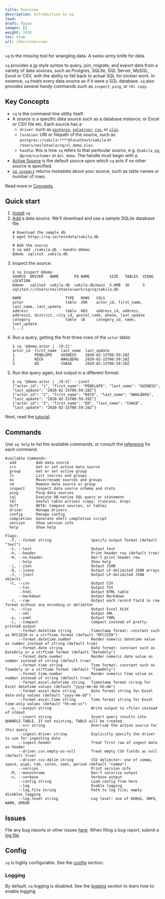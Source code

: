 ```yaml
---
title: Overview
description: Introduction to sq
lead: ''
draft: false
images: []
weight: 1010
toc: true
url: /docs/overview
---
```


`sq` is the missing tool for wrangling data. A swiss-army knife for data.

`sq` provides a [jq](https://jqlang.github.io/jq/)-style syntax to query, join, migrate, and export data from a variety of data sources,
such as Postgres, SQLite, SQL Server, MySQL, Excel or CSV, with the ability to fall back
to actual SQL for trickier work. In essence, `sq` treats every data source as if it were a SQL database.
`sq` also provides several handy commands such as `inspect`, `ping`, or `tbl copy`.

## Key Concepts

- `sq` is the command-line utility itself.
- A *source* is a specific data source such as a database instance, or Excel or CSV file etc. Each source
  has a:
  - `driver`: such as [`postgres`](/docs/drivers/postgres), [`sqlserver`](/docs/drivers/sqlserver),
    [`csv`](/docs/drivers/csv), or [`xlsx`](/docs/drivers/xlsx).
  - `location`: URI or filepath of the source, such as `postgres://sakila:****@localhost/sakila` or `/Users/neilotoole/sq/xl_demo.xlsx`.
  - `handle`: this is how `sq` refers to that particular _source_, e.g. `@sakila_pg`, `@prod/customer` or `@xl_demo`. The handle must begin with `@`.
- [Active Source](/docs/concepts/#active-source) is the default source upon which `sq` acts if no other source is specified.
- [`sq inspect`](/docs/cmd/inspect) returns _metadata_ about your source, such as table names or number of rows.

Read more in [Concepts](/docs/concepts).

## Quick start

1. [Install](/docs/install) `sq`.
1. [Add](/docs/cmd/add/) a data source. We'll download and use a sample SQLite database file.
   ```shell
   # Download the sample db
   $ wget https://sq.io/testdata/sakila.db

   # Add the source
   $ sq add ./sakila.db --handle @demo
   @demo  sqlite3  sakila.db
   ```
1. Inspect the source:
   ```shell
   $ sq inspect @demo
   SOURCE  DRIVER   NAME       FQ NAME         SIZE   TABLES  VIEWS  LOCATION
   @demo   sqlite3  sakila.db  sakila.db/main  5.6MB  16      5      sqlite3:///Users/neilotoole/work/sq/sq/sakila.db

   NAME                    TYPE   ROWS   COLS
   actor                   table  200    actor_id, first_name, last_name, last_update
   address                 table  603    address_id, address, address2, district, city_id, postal_code, phone, last_update
   category                table  16     category_id, name, last_update
   [...]
   ```
1. Run a query, getting the first three rows of the `actor` table:
   ```shell
   $ sq '@demo.actor | .[0:3]'
   actor_id  first_name  last_name  last_update
   1         PENELOPE    GUINESS    2020-02-15T06:59:28Z
   2         NICK        WAHLBERG   2020-02-15T06:59:28Z
   3         ED          CHASE      2020-02-15T06:59:28Z
   ```
1. Run the query again, but output in a different format:
   ```shell
   $ sq '@demo.actor | .[0:3]' --jsonl
   {"actor_id": "1", "first_name": "PENELOPE", "last_name": "GUINESS", "last_update": "2020-02-15T06:59:28Z"}
   {"actor_id": "2", "first_name": "NICK", "last_name": "WAHLBERG", "last_update": "2020-02-15T06:59:28Z"}
   {"actor_id": "3", "first_name": "ED", "last_name": "CHASE", "last_update": "2020-02-15T06:59:28Z"}
   ```

Next, read the [tutorial](/docs/tutorial).

## Commands

Use `sq help` to list the available commands, or consult the [reference](/docs/cmd/)
for each command.

```text
Available Commands:
  add         Add data source
  src         Get or set active data source
  group       Get or set active group
  ls          List sources and groups
  mv          Move/rename sources and groups
  rm          Remove data source or group
  inspect     Inspect data source schema and stats
  ping        Ping data sources
  sql         Execute DB-native SQL query or statement
  tbl         Useful table actions (copy, truncate, drop)
  diff        BETA: Compare sources, or tables
  driver      Manage drivers
  config      Manage config
  completion  Generate shell completion script
  version     Show version info
  help        Show help

Flags:
  -f, --format string                  Specify output format (default "text")
  -t, --text                           Output text
  -h, --header                         Print header row (default true)
  -H, --no-header                      Don't print header row
      --help                           Show help
  -j, --json                           Output JSON
  -A, --jsona                          Output LF-delimited JSON arrays
  -J, --jsonl                          Output LF-delimited JSON objects
  -C, --csv                            Output CSV
      --tsv                            Output TSV
      --html                           Output HTML table
      --markdown                       Output Markdown
  -r, --raw                            Output each record field in raw format without any encoding or delimiter
  -x, --xlsx                           Output Excel XLSX
      --xml                            Output XML
  -y, --yaml                           Output YAML
  -c, --compact                        Compact instead of pretty-printed output
      --format.datetime string         Timestamp format: constant such as RFC3339 or a strftime format (default "RFC3339")
      --format.datetime.number         Render numeric datetime value as number instead of string (default true)
      --format.date string             Date format: constant such as DateOnly or a strftime format (default "DateOnly")
      --format.date.number             Render numeric date value as number instead of string (default true)
      --format.time string             Time format: constant such as TimeOnly or a strftime format (default "TimeOnly")
      --format.time.number             Render numeric time value as number instead of string (default true)
      --format.excel.datetime string   Timestamp format string for Excel datetime values (default "yyyy-mm-dd hh:mm")
      --format.excel.date string       Date format string for Excel date-only values (default "yyyy-mm-dd")
      --format.excel.time string       Time format string for Excel time-only values (default "hh:mm:ss")
  -o, --output string                  Write output to <file> instead of stdout
      --insert string                  Insert query results into @HANDLE.TABLE. If not existing, TABLE will be created.
      --src string                     Override the active source for this query
      --ingest.driver string           Explicitly specify the driver to use for ingesting data
      --ingest.header                  Treat first row of ingest data as header
      --driver.csv.empty-as-null       Treat empty CSV fields as null (default true)
      --driver.csv.delim string        CSV delimiter: one of comma, space, pipe, tab, colon, semi, period (default "comma")
      --version                        Print version info
  -M, --monochrome                     Don't colorize output
  -v, --verbose                        Verbose output
      --config string                  Load config from here
      --log                            Enable logging
      --log.file string                Path to log file; empty disables logging
      --log.level string               Log level: one of DEBUG, INFO, WARN, ERROR
```

## Issues

File any bug reports or other issues [here](https://github.com/neilotoole/sq/issues).
When filing a bug report, submit a [log file](/docs/config#logging).

## Config

`sq` is highly configurable. See the [config](/docs/config) section.

### Logging

By default, `sq` logging is disabled. See the [logging](/docs/config#logging) section
to learn how to enable logging.
